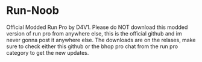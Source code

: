 # Run-Noob
Official Modded Run Pro by D4V1.
Please do NOT download this modded version of run pro from anywhere else, this is the official github and im never gonna post it anywhere else.
The downloads are on the relases, make sure to check either this github or the bhop pro chat from the run pro category to get the new updates.
